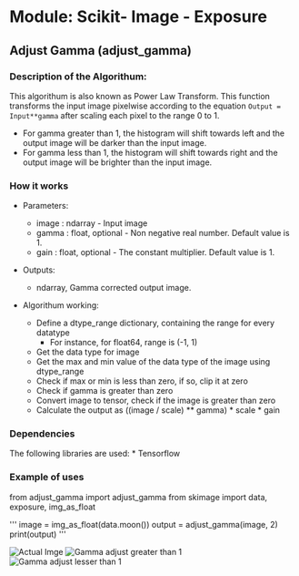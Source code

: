 # Module: Scikit- Image  - Exposure   

## Adjust Gamma (adjust_gamma) 

### Description of the Algorithum: 
This algorithum is also known as Power Law Transform. This function transforms the input image pixelwise according to the
equation ``Output = Input**gamma`` after scaling each pixel to the range 0 to 1.

* For gamma greater than 1, the histogram will shift towards left and the output image will be darker than the input image.
* For gamma less than 1, the histogram will shift towards right and the output image will be brighter than the input image. 

### How it works
* Parameters: 
    * image : ndarray - Input image
    * gamma : float, optional -  Non negative real number. Default value is 1.
    * gain : float, optional - The constant multiplier. Default value is 1.

* Outputs: 
    * ndarray, Gamma corrected output image. 

* Algorithum working: 
    * Define a dtype_range dictionary, containing the range for every datatype 
        * For instance, for float64, range is (-1, 1)
    * Get the data type for image 
    * Get the max and min value of the data type of the image using dtype_range 
    * Check if max or min is less than zero, if so, clip it at zero 
    * Check if gamma is greater than zero 
    * Convert image to tensor, check if the image is greater than zero 
    * Calculate the output as ((image / scale) ** gamma) * scale * gain
    
### Dependencies 
The following libraries are used: 
    * Tensorflow 

### Example of uses  
from adjust_gamma import adjust_gamma 
from skimage import data, exposure, img_as_float 

'''
image = img_as_float(data.moon())
output = adjust_gamma(image, 2)  
print(output)
'''


![Actual Imge](https://i.ibb.co/592wp2X/image.png) 
![Gamma adjust greater than 1](https://i.ibb.co/qkfFNbZ/output-gamma.png)
![Gamma adjust lesser than 1](https://i.ibb.co/xmnb1V0/3.png) 


